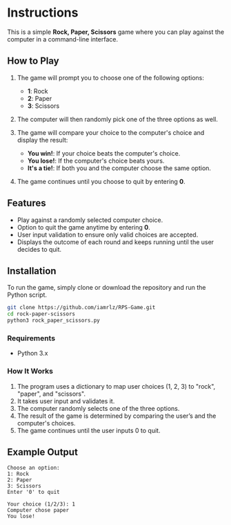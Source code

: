 # Instructions

This is a simple **Rock, Paper, Scissors** game where you can play against the computer in a command-line interface.

## How to Play

1. The game will prompt you to choose one of the following options:
   - **1**: Rock
   - **2**: Paper
   - **3**: Scissors

2. The computer will then randomly pick one of the three options as well.

3. The game will compare your choice to the computer's choice and display the result:
   - **You win!**: If your choice beats the computer's choice.
   - **You lose!**: If the computer's choice beats yours.
   - **It's a tie!**: If both you and the computer choose the same option.

4. The game continues until you choose to quit by entering **0**.

## Features

- Play against a randomly selected computer choice.
- Option to quit the game anytime by entering **0**.
- User input validation to ensure only valid choices are accepted.
- Displays the outcome of each round and keeps running until the user decides to quit.

## Installation

To run the game, simply clone or download the repository and run the Python script.

```bash
git clone https://github.com/iamrlz/RPS-Game.git
cd rock-paper-scissors
python3 rock_paper_scissors.py
```

### Requirements
- Python 3.x


### How It Works
1. The program uses a dictionary to map user choices (1, 2, 3) to "rock", "paper", and "scissors".
2. It takes user input and validates it.
3. The computer randomly selects one of the three options.
4. The result of the game is determined by comparing the user’s and the computer's choices.
5. The game continues until the user inputs 0 to quit.

## Example Output

```
Choose an option:
1: Rock
2: Paper
3: Scissors
Enter '0' to quit

Your choice (1/2/3): 1
Computer chose paper
You lose!
```
